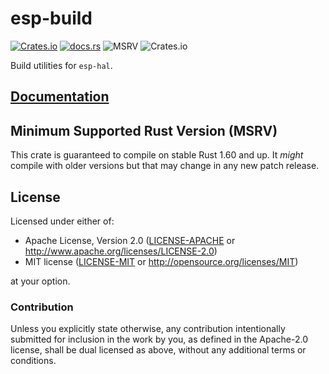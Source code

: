 # esp-build

[![Crates.io](https://img.shields.io/crates/v/esp-build?color=C96329&logo=Rust&style=flat-square)](https://crates.io/crates/esp-build)
[![docs.rs](https://img.shields.io/docsrs/esp-build?color=C96329&logo=rust&style=flat-square)](https://docs.rs/esp-build)
![MSRV](https://img.shields.io/badge/MSRV-1.60-blue?style=flat-square)
![Crates.io](https://img.shields.io/crates/l/esp-build?style=flat-square)

Build utilities for `esp-hal`.

## [Documentation](https://docs.rs/crate/esp-build)

## Minimum Supported Rust Version (MSRV)

This crate is guaranteed to compile on stable Rust 1.60 and up. It _might_
compile with older versions but that may change in any new patch release.

## License

Licensed under either of:

- Apache License, Version 2.0 ([LICENSE-APACHE](../LICENSE-APACHE) or http://www.apache.org/licenses/LICENSE-2.0)
- MIT license ([LICENSE-MIT](../LICENSE-MIT) or http://opensource.org/licenses/MIT)

at your option.

### Contribution

Unless you explicitly state otherwise, any contribution intentionally submitted for inclusion in
the work by you, as defined in the Apache-2.0 license, shall be dual licensed as above, without
any additional terms or conditions.

